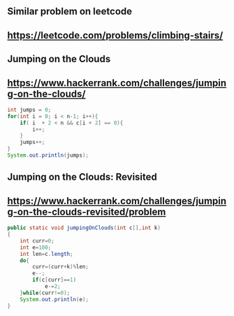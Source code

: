 ## Similar problem on leetcode
## https://leetcode.com/problems/climbing-stairs/
## Jumping on the Clouds
## https://www.hackerrank.com/challenges/jumping-on-the-clouds/


```java
int jumps = 0;
for(int i = 0; i < n-1; i++){
    if( i  + 2 < n && c[i + 2] == 0){
        i++;
    }
    jumps++;
}
System.out.println(jumps);
```

## Jumping on the Clouds: Revisited
## https://www.hackerrank.com/challenges/jumping-on-the-clouds-revisited/problem

```java
public static void jumpingOnClouds(int c[],int k)
{
    int curr=0;
    int e=100;
    int len=c.length;
    do{
        curr=(curr+k)%len;
        e--;
        if(c[curr]==1)
            e-=2;
    }while(curr!=0);
    System.out.println(e);
}
```
